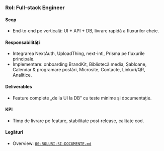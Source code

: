 ### Rol: Full‑stack Engineer

#### Scop
- End‑to‑end pe verticală: UI + API + DB, livrare rapidă a fluxurilor cheie.

#### Responsabilități
- Integrarea NextAuth, UploadThing, next-intl, Prisma pe fluxurile principale.
- Implementare: onboarding BrandKit, Bibliotecă media, Șabloane, Calendar & programare postări, Microsite, Contacte, Linkuri/QR, Analitice.

#### Deliverables
- Feature complete „de la UI la DB” cu teste minime și documentație.

#### KPI
- Timp de livrare pe feature, stabilitate post‑release, calitate cod.

#### Legături
- Overview: [`00-ROLURI-SI-DOCUMENTE.md`](./00-ROLURI-SI-DOCUMENTE.md)


